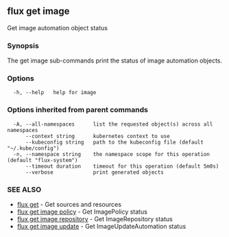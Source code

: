 ## flux get image

Get image automation object status

### Synopsis

The get image sub-commands print the status of image automation objects.

### Options

```
  -h, --help   help for image
```

### Options inherited from parent commands

```
  -A, --all-namespaces      list the requested object(s) across all namespaces
      --context string      kubernetes context to use
      --kubeconfig string   path to the kubeconfig file (default "~/.kube/config")
  -n, --namespace string    the namespace scope for this operation (default "flux-system")
      --timeout duration    timeout for this operation (default 5m0s)
      --verbose             print generated objects
```

### SEE ALSO

* [flux get](flux_get.md)	 - Get sources and resources
* [flux get image policy](flux_get_image_policy.md)	 - Get ImagePolicy status
* [flux get image repository](flux_get_image_repository.md)	 - Get ImageRepository status
* [flux get image update](flux_get_image_update.md)	 - Get ImageUpdateAutomation status


